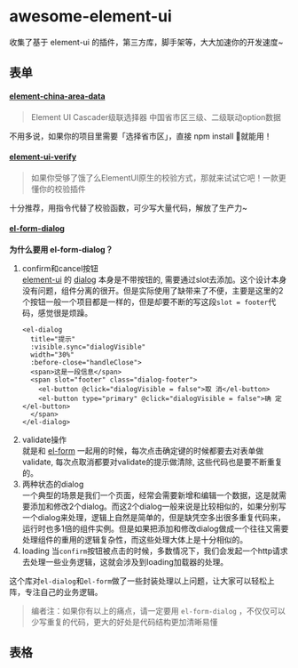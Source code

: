 # awesome-element-ui
收集了基于 element-ui 的插件，第三方库，脚手架等，大大加速你的开发速度~

## 表单
#### [element-china-area-data](https://github.com/Plortinus/element-china-area-data)
> Element UI Cascader级联选择器 中国省市区三级、二级联动option数据

不用多说，如果你的项目里需要「选择省市区」，直接 npm install 就能用！

#### [element-ui-verify](https://github.com/aweiu/element-ui-verify)
> 如果你受够了饿了么ElementUI原生的校验方式，那就来试试它吧！一款更懂你的校验插件

十分推荐，用指令代替了校验函数，可少写大量代码，解放了生产力~

#### [el-form-dialog](https://github.com/njleonzhang/el-form-dialog)
**为什么要用 el-form-dialog？**
1. confirm和cancel按钮<br/>
[element-ui](http://element.eleme.io/) 的 [dialog](http://element.eleme.io/#/zh-CN/component/dialog) 本身是不带按钮的, 需要通过slot去添加。这个设计本身没有问题，组件分离的很开。但是实际使用了缺带来了不便，主要是这里的2个按钮一般一个项目都是一样的，但是却要不断的写这段`slot = footer`代码，感觉很是烦躁。
    ```
    <el-dialog
      title="提示"
      :visible.sync="dialogVisible"
      width="30%"
      :before-close="handleClose">
      <span>这是一段信息</span>
      <span slot="footer" class="dialog-footer">
        <el-button @click="dialogVisible = false">取 消</el-button>
        <el-button type="primary" @click="dialogVisible = false">确 定</el-button>
      </span>
    </el-dialog>
    ```
2. validate操作<br/>
就是和 [el-form](http://element.eleme.io/#/zh-CN/component/form) 一起用的时候，每次点击确定键的时候都要去对表单做validate, 每次点取消都要对validate的提示做清除, 这些代码也是要不断重复的。
3. 两种状态的dialog<br/>
一个典型的场景是我们一个页面，经常会需要新增和编辑一个数据，这是就需要添加和修改2个dialog。而这2个dialog一般来说是比较相似的，如果分别写一个dialog来处理，逻辑上自然是简单的，但是缺凭空多出很多重复代码来，运行时也多1倍的组件实例。但是如果把添加和修改dialog做成一个往往又需要处理组件的重用的逻辑复杂性，而这些处理大体上是十分相似的。
4. loading
当`confirm`按钮被点击的时候，多数情况下，我们会发起一个http请求去处理一些业务逻辑，这就会涉及到loading加载器的处理。

这个库对`el-dialog`和`el-form`做了一些封装处理以上问题，让大家可以轻松上阵，专注自己的业务逻辑。

> 编者注：如果你有以上的痛点，请一定要用 `el-form-dialog` ，不仅仅可以少写重复的代码，更大的好处是代码结构更加清晰易懂

## 表格

